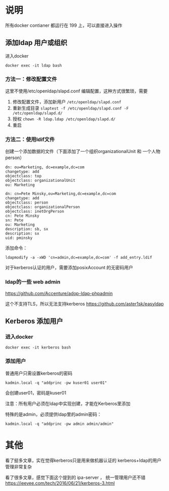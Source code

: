 # 说明

所有docker contianer 都运行在 199 上，可以直接进入操作


## 添加ldap 用户或组织

进入docker

    docker exec -it ldap bash

### 方法一：修改配置文件

这里不使用/etc/openldap/slapd.conf 编辑配置，这种方式很繁琐，需要

1. 修改配置文件，添加新用户 `/etc/openldap/slapd.conf`
2. 重新生成目录 `slaptest -f /etc/openldap/slapd.conf -F /etc/openldap/slapd.d/`
3. 授权 `chown -R ldap.ldap /etc/openldap/slapd.d/`
4. 重启

### 方法二：使用ldif文件

创建一个添加数据的文件（下面添加了一个组织organizationalUnit 和 一个人物person）

    dn: ou=Marketing, dc=example,dc=com
    changetype: add
    objectclass: top
    objectclass: organizationalUnit
    ou: Marketing

    dn: cn=Pete Minsky,ou=Marketing,dc=example,dc=com
    changetype: add
    objectclass: person
    objectclass: organizationalPerson
    objectclass: inetOrgPerson
    cn: Pete Minsky
    sn: Pete
    ou: Marketing
    description: sb, sx
    description: sx
    uid: pminsky

添加命令：

    ldapmodify -a -xWD 'cn=admin,dc=example,dc=com' -f add_entry.ldif

对于kerberos认证的用户，需要添加posixAccount 的无密码用户

### ldap的一些 web admin

https://github.com/Accenture/adop-ldap-phpadmin

这个不支持TLS，所以无法支持kerberos
https://github.com/aster1sk/easyldap


## Kerberos 添加用户


### 进入docker

    docker exec -it kerberos bash

### 添加用户


普通用户只需设置kerberos的密码

    kadmin.local -q "addprinc -pw kuser01 user01"

会创建user01，密码是kuser01


注意：所有用户必须在ldap中实现创建，才能在Kerberos里添加

特殊的是admin，必须提供ldap里的admin密码：

    kadmin.local -q "addprinc -pw admin admin/admin"



# 其他

看了挺多文章，实在觉得kerberos只是用来做机器认证的
kerberos+ldap的用户管理非常复杂

看了很多文章，感觉下面这个提到的 ipa-server ， 统一管理用户还不错
https://ieevee.com/tech/2016/06/21/kerberos-3.html



